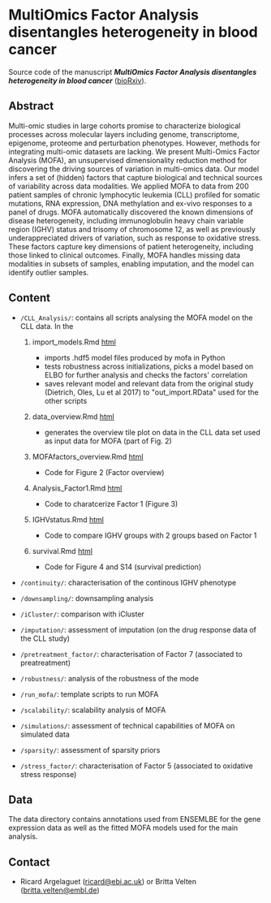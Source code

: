 MultiOmics Factor Analysis disentangles heterogeneity in blood cancer
=========

Source code of the manuscript ***MultiOmics Factor Analysis disentangles heterogeneity in blood cancer*** ([bioRxiv](https://www.biorxiv.org/content/early/2017/11/10/217554)).

Abstract
--------
Multi-omic studies in large cohorts promise to characterize biological processes across molecular layers including genome, transcriptome, epigenome, proteome and perturbation phenotypes. However, methods for integrating multi-omic datasets are lacking. We present Multi-Omics Factor Analysis (MOFA), an unsupervised dimensionality reduction method for discovering the driving sources of variation in multi-omics data. Our model infers a set of (hidden) factors that capture biological and technical sources of variability across data modalities. We applied MOFA to data from 200 patient samples of chronic lymphocytic leukemia (CLL) profiled for somatic mutations, RNA expression, DNA methylation and ex-vivo responses to a panel of drugs. MOFA automatically discovered the known dimensions of disease heterogeneity, including immunoglobulin heavy chain variable region (IGHV) status and trisomy of chromosome 12, as well as previously underappreciated drivers of variation, such as response to oxidative stress. These factors capture key dimensions of patient heterogeneity, including those linked to clinical outcomes. Finally, MOFA handles missing data modalities in subsets of samples, enabling imputation, and the model can identify outlier samples.


Content
-------
* `/CLL_Analysis/`: contains all scripts analysing the MOFA model on the CLL data. In the 
    1) import_models.Rmd [html](CLL_Analysis/import_models.html)
        * imports .hdf5 model files produced by mofa in Python
        * tests robustness across initializations, picks a model based on ELBO for further analysis and checks the factors' correlation
        * saves relevant model and relevant data from the original study (Dietrich, Oles, Lu et al 2017) to "out_import.RData" used for the other scripts

    2) data_overview.Rmd [html](CLL_Analysis/data_overview.html)
        * generates the overview tile plot on data in the CLL data set used as input data for MOFA (part of Fig. 2)

    3) MOFAfactors_overview.Rmd  [html](CLL_Analysis/MOFAfactors_overview.html)
        * Code for Figure 2 (Factor overview)

    4) Analysis_Factor1.Rmd  [html](CLL_Analysis/Analysis_Factor1.html)
        * Code to charatcerize Factor 1 (Figure 3)
    
    5) IGHVstatus.Rmd  [html](CLL_Analysis/IGHVstatus.html)
        * Code to compare IGHV groups with 2 groups based on Factor 1
    
    6) survival.Rmd  [html](CLL_Analysis/survival.html)
        * Code for Figure 4 and S14 (survival prediction)


* `/continuity/`: characterisation of the continous IGHV phenotype
* `/downsampling/`: downsampling analysis
* `/iCluster/`: comparison with iCluster
* `/imputation/`: assessment of imputation (on the drug response data of the CLL study)
* `/pretreatment_factor/`: characterisation of Factor 7 (associated to preatreatment)
* `/robustness/`: analysis of the robustness of the mode
* `/run_mofa/`: template scripts to run MOFA
* `/scalability/`: scalability analysis of MOFA
* `/simulations/`: assessment of technical capabilities of MOFA on simulated data
* `/sparsity/`: assessment of sparsity priors
* `/stress_factor/`: characterisation of Factor 5 (associated to oxidative stress response)

Data
-------
 The data directory contains annotations used from ENSEMLBE for the gene expression data as well as the fitted MOFA models used for the main analysis.

Contact
-------
* Ricard Argelaguet (ricard@ebi.ac.uk) or Britta Velten (britta.velten@embl.de)
